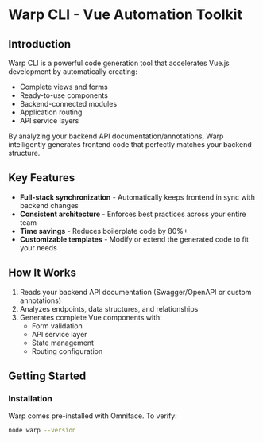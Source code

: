 # Warp CLI - Vue Automation Toolkit

## Introduction

Warp CLI is a powerful code generation tool that accelerates Vue.js development by automatically creating:
- Complete views and forms
- Ready-to-use components
- Backend-connected modules
- Application routing
- API service layers

By analyzing your backend API documentation/annotations, Warp intelligently generates frontend code that perfectly matches your backend structure.


## Key Features

- **Full-stack synchronization** - Automatically keeps frontend in sync with backend changes
- **Consistent architecture** - Enforces best practices across your entire team
- **Time savings** - Reduces boilerplate code by 80%+
- **Customizable templates** - Modify or extend the generated code to fit your needs

## How It Works

1. Reads your backend API documentation (Swagger/OpenAPI or custom annotations)
2. Analyzes endpoints, data structures, and relationships
3. Generates complete Vue components with:
   - Form validation
   - API service layer
   - State management
   - Routing configuration

## Getting Started

### Installation
Warp comes pre-installed with Omniface. To verify:

```bash
node warp --version